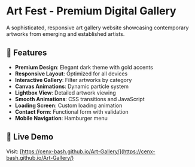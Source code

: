 # Art Fest - Premium Digital Gallery

A sophisticated, responsive art gallery website showcasing contemporary artworks from emerging and established artists.

## 🎨 Features

- **Premium Design**: Elegant dark theme with gold accents
- **Responsive Layout**: Optimized for all devices
- **Interactive Gallery**: Filter artworks by category
- **Canvas Animations**: Dynamic particle system
- **Lightbox View**: Detailed artwork viewing
- **Smooth Animations**: CSS transitions and JavaScript
- **Loading Screen**: Custom loading animation
- **Contact Form**: Functional form with validation
- **Mobile Navigation**: Hamburger menu

## 🚀 Live Demo

Visit: [https://cenx-bash.github.io/Art-Gallery/](https://cenx-bash.github.io/Art-Gallery/)
